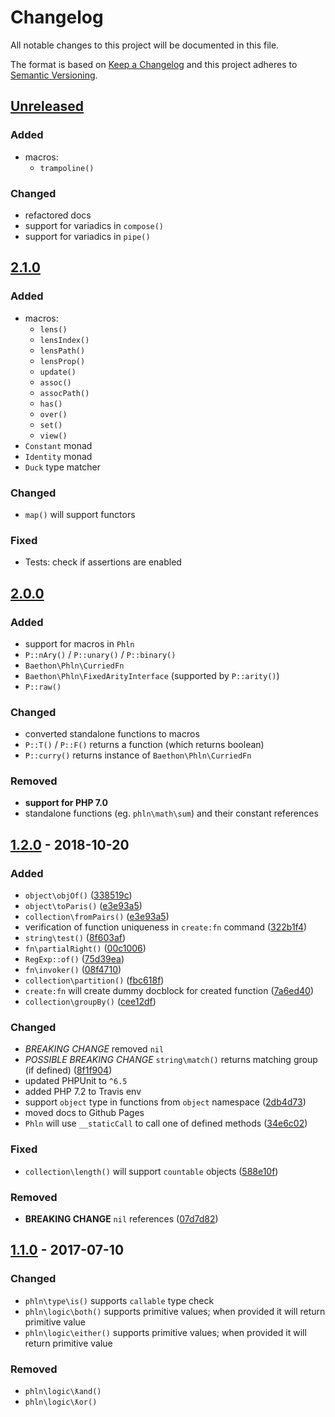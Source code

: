 # Changelog
All notable changes to this project will be documented in this file.

The format is based on [Keep a Changelog](http://keepachangelog.com/en/1.0.0/)
and this project adheres to [Semantic Versioning](http://semver.org/spec/v2.0.0.html).

## [Unreleased]

### Added

- macros:
    * `trampoline()`

### Changed

- refactored docs
- support for variadics in `compose()`
- support for variadics in `pipe()`

## [2.1.0]

### Added

- macros:
    * `lens()`
    * `lensIndex()`
    * `lensPath()`
    * `lensProp()`
    * `update()`
    * `assoc()`
    * `assocPath()`
    * `has()`
    * `over()`
    * `set()`
    * `view()`
- `Constant` monad
- `Identity` monad
- `Duck` type matcher

### Changed

- `map()` will support functors

### Fixed

- Tests: check if assertions are enabled

## [2.0.0]

### Added

- support for macros in `Phln`
- `P::nAry()` / `P::unary()` / `P::binary()`
- `Baethon\Phln\CurriedFn`
- `Baethon\Phln\FixedArityInterface` (supported by `P::arity()`)
- `P::raw()`

### Changed

- converted standalone functions to macros
- `P::T()` / `P::F()` returns a function (which returns boolean)
- `P::curry()` returns instance of `Baethon\Phln\CurriedFn`

### Removed

- **support for PHP 7.0**
- standalone functions (eg. `phln\math\sum`) and their constant references

## [1.2.0] - 2018-10-20

### Added

- `object\objOf()` ([338519c](https://github.com/baethon/phln/commit/338519c772aead989252dadab68f94bbe2edab06))
- `object\toParis()` ([e3e93a5](https://github.com/baethon/phln/commit/e3e93a542cb49890ac9eb57ae66e0a178e092cd3))
- `collection\fromPairs()` ([e3e93a5](https://github.com/baethon/phln/commit/e3e93a542cb49890ac9eb57ae66e0a178e092cd3))
- verification of function uniqueness in `create:fn` command ([322b1f4](https://github.com/baethon/phln/commit/322b1f48b41376f628bfa416c4481115d09dfce4))
- `string\test()` ([8f603af](https://github.com/baethon/phln/commit/8f603af))
- `fn\partialRight()` ([00c1006](https://github.com/baethon/phln/commit/00c1006))
- `RegExp::of()` ([75d39ea](https://github.com/baethon/phln/commit/75d39ea))
- `fn\invoker()` ([08f4710](https://github.com/baethon/phln/commit/08f4710))
- `collection\partition()` ([fbc618f](https://github.com/baethon/phln/commit/fbc618f))
- `create:fn` will create dummy docblock for created function ([7a6ed40](https://github.com/baethon/phln/commit/7a6ed40))
- `collection\groupBy()` ([cee12df](https://github.com/baethon/phln/commit/cee12df))

### Changed

- *BREAKING CHANGE* removed `nil`
- *POSSIBLE BREAKING CHANGE* `string\match()` returns matching group (if defined) ([8f1f904](https://github.com/baethon/phln/commit/8f1f904))
- updated PHPUnit to `^6.5`
- added PHP 7.2 to Travis env
- support `object` type in functions from `object` namespace ([2db4d73](https://github.com/baethon/phln/commit/2db4d73aa3ed2389c14c61271463e358c93cd594))
- moved docs to Github Pages
- `Phln` will use `__staticCall` to call one of defined methods ([34e6c02](https://github.com/baethon/phln/commit/34e6c02))

### Fixed

- `collection\length()` will support `countable` objects ([588e10f](https://github.com/baethon/phln/commit/588e10f))

### Removed

- **BREAKING CHANGE** `nil` references ([07d7d82](https://github.com/baethon/phln/commit/07d7d82d93e1654bd32c7ab0d0dc8523e0b8e5a2))

## [1.1.0] - 2017-07-10

### Changed

- `phln\type\is()` supports `callable` type check
- `phln\logic\both()` supports primitive values; when provided it will return primitive value
- `phln\logic\either()` supports primitive values; when provided it will return primitive value

### Removed

- `phln\logic\ƛand()`
- `phln\logic\ƛor()`

[Unreleased]: https://github.com/baethon/phln/compare/2.1.0...HEAD
[1.1.0]: https://github.com/baethon/phln/compare/1.0.0...1.1.0
[1.2.0]: https://github.com/baethon/phln/compare/1.1.0...1.2.0
[2.0.0]: https://github.com/baethon/phln/compare/1.2.0...2.0.0
[2.1.0]: https://github.com/baethon/phln/compare/2.0.0...2.1.0
